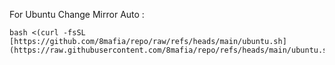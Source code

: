 For Ubuntu Change Mirror Auto :
```
bash <(curl -fsSL [https://github.com/8mafia/repo/raw/refs/heads/main/ubuntu.sh](https://raw.githubusercontent.com/8mafia/repo/refs/heads/main/ubuntu.sh))
```
